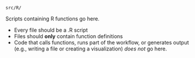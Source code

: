 `src/R/`

Scripts containing R functions go here.

* Every file should be a .R script
* Files should **only** contain function definitions
* Code that calls functions, runs part of the workflow, or generates output (e.g., writing a file or creating a visualization) *does not* go here.
